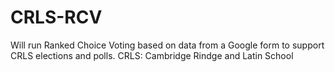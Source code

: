 # CRLS-RCV
Will run Ranked Choice Voting based on data from a Google form to support CRLS elections and polls.
CRLS: Cambridge Rindge and Latin School
